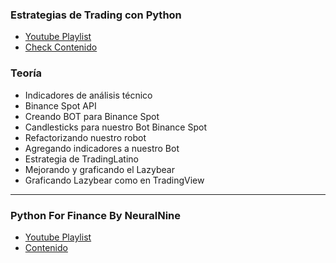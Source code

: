 ### Estrategias de Trading con Python

- [Youtube Playlist](https://www.youtube.com/playlist?list=PLYlZyIXUXErFnQN9ZJ_UAmV84DiXHFd1Z)
- [Check Contenido](./Contenido.md)

### Teoría

- Indicadores de análisis técnico
- Binance Spot API
- Creando BOT para Binance Spot
- Candlesticks para nuestro Bot Binance Spot
- Refactorizando nuestro robot
- Agregando indicadores a nuestro Bot
- Estrategia de TradingLatino
- Mejorando y graficando el Lazybear
- Graficando Lazybear como en TradingView

---

### Python For Finance By NeuralNine

- [Youtube Playlist](https://www.youtube.com/playlist?list=PL7yh-TELLS1HJzPsb6Xjdse2zbyQ-ocDH)
- [Contenido](./Contenido.md)
